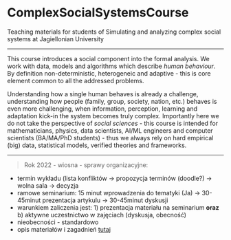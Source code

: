 # ComplexSocialSystemsCourse
Teaching materials for students of Simulating and analyzing complex social systems at Jagiellonian University

---

This course introduces a social component into the formal analysis. We work with data, models and algorithms which describe _human behaviour_. By definition non-deterministic, heterogeneic and adaptive - this is core element common to all the addressed problems. 

Understanding how a single human behaves is already a challenge, understanding how people (family, group, society, nation, etc.) behaves is even more challenging, when information, perception, learning and adaptation kick-in the system becomes truly complex. Importantly here we do not take the perspective of _social sciences_ - this course is intended for mathematicians, physics, data scientists, AI/ML engineers and computer scientists (BA/MA/PhD students) - thus we always rely on hard empirical (big) data, statistical models, verified theories and frameworks.

---

> Rok 2022 - wiosna - sprawy organizacyjne:

* termin wykładu (lista konfliktów -> propozycja terminów (doodle?) -> wolna sala -> decyzja
* ramowe seminarium: 15 minut wprowadzenia do tematyki (Ja) -> 30-45minut prezentacja artykulu -> 30-45minut dyskusji
* warunkiem zaliczenia jest: 1) prezentacja materiału na seminarium __oraz__ b) aktywne uczestnictwo w zajęciach (dyskusja, obecność)
* nieobecności - standardowo
* opis materiałów i zagadnień [tutaj](https://github.com/RafalKucharskiPK/ComplexSocialSystemsCourse/blob/main/Course.ipynb)
